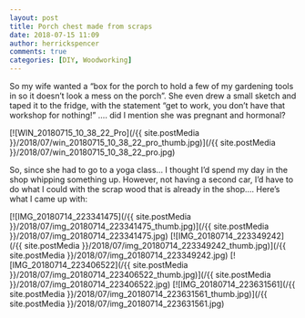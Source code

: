 ```yaml
---
layout: post
title: Porch chest made from scraps
date: 2018-07-15 11:09
author: herrickspencer
comments: true
categories: [DIY, Woodworking]
---
```


So my wife wanted a “box for the porch to hold a few of my gardening tools in so it doesn’t look a mess on the porch”. She even drew a small sketch and taped it to the fridge, with the statement “get to work, you don’t have that workshop for nothing!” …. did I mention she was pregnant and hormonal?

[![WIN_20180715_10_38_22_Pro](/{{ site.postMedia }}/2018/07/win_20180715_10_38_22_pro_thumb.jpg)](/{{ site.postMedia }}/2018/07/win_20180715_10_38_22_pro.jpg)

So, since she had to go to a yoga class… I thought I’d spend my day in the shop whipping something up. However, not having a second car, I’d have to do what I could with the scrap wood that is already in the shop…. Here’s what I came up with:

[![IMG_20180714_223341475](/{{ site.postMedia }}/2018/07/img_20180714_223341475_thumb.jpg)](/{{ site.postMedia }}/2018/07/img_20180714_223341475.jpg)
[![IMG_20180714_223349242](/{{ site.postMedia }}/2018/07/img_20180714_223349242_thumb.jpg)](/{{ site.postMedia }}/2018/07/img_20180714_223349242.jpg)
[![IMG_20180714_223406522](/{{ site.postMedia }}/2018/07/img_20180714_223406522_thumb.jpg)](/{{ site.postMedia }}/2018/07/img_20180714_223406522.jpg)
[![IMG_20180714_223631561](/{{ site.postMedia }}/2018/07/img_20180714_223631561_thumb.jpg)](/{{ site.postMedia }}/2018/07/img_20180714_223631561.jpg)
